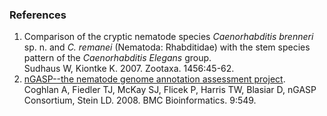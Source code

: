### References

1.  Comparison of the cryptic nematode species *Caenorhabditis brenneri*
    sp. n. and *C. remanei* (Nematoda: Rhabditidae) with the stem
    species pattern of the *Caenorhabditis Elegans* group.\
    Sudhaus W, Kiontke K. 2007. Zootaxa. 1456:45-62.
2.  [nGASP\--the nematode genome annotation assessment
    project](http://europepmc.org/abstract/MED/19099578).\
    Coghlan A, Fiedler TJ, McKay SJ, Flicek P, Harris TW, Blasiar D,
    nGASP Consortium, Stein LD. 2008. BMC Bioinformatics. 9:549.
